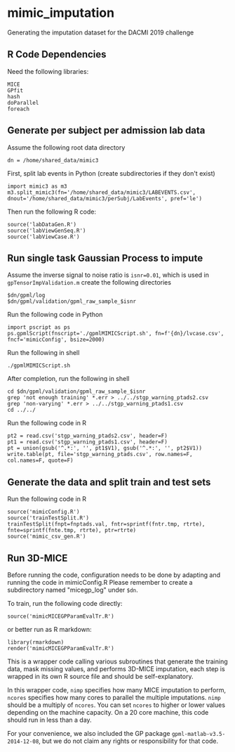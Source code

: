 # mimic_imputation
Generating the imputation dataset for the DACMI 2019 challenge

## R Code Dependencies
Need the following libraries:
```
MICE
GPfit
hash
doParallel
foreach
```

## Generate per subject per admission lab data
Assume the following root data directory
```
dn = /home/shared_data/mimic3
```
First, split lab events in Python (create subdirectories if they don't exist)
```
import mimic3 as m3
m3.split_mimic3(fn='/home/shared_data/mimic3/LABEVENTS.csv', dnout='/home/shared_data/mimic3/perSubj/LabEvents', pref='le')
```
Then run the following R code:
```
source('labDataGen.R')
source('labViewGenSeq.R')
source('labViewCase.R')
```

## Run single task Gaussian Process to impute
Assume the inverse signal to noise ratio is ```isnr=0.01```, which is used in ```gpTensorImpValidation.m```
create the following directories
```
$dn/gpml/log
$dn/gpml/validation/gpml_raw_sample_$isnr
```
Run the following code in Python
```
import pscript as ps
ps.gpmlScript(fnscript='./gpmlMIMICScript.sh', fn=f'{dn}/lvcase.csv', fncf='mimicConfig', bsize=2000)
```
Run the following in shell
```
./gpmlMIMICScript.sh
```
After completion, run the following in shell
```
cd $dn/gpml/validation/gpml_raw_sample_$isnr
grep 'not enough training' *.err > ../../stgp_warning_ptads2.csv
grep 'non-varying' *.err > ../../stgp_warning_ptads1.csv
cd ../../
```
Run the following code in R
```
pt2 = read.csv('stgp_warning_ptads2.csv', header=F)
pt1 = read.csv('stgp_warning_ptads1.csv', header=F)
pt = union(gsub('^.*:', '', pt1$V1), gsub('^.*:', '', pt2$V1))
write.table(pt, file='stgp_warning_ptads.csv', row.names=F, col.names=F, quote=F)
```

## Generate the data and split train and test sets
Run the following code in R
```
source('mimicConfig.R')
source('trainTestSplit.R')
trainTestSplit(fnpt=fnptads.val, fntr=sprintf(fntr.tmp, rtrte), fnte=sprintf(fnte.tmp, rtrte), ptr=rtrte)
source('mimic_csv_gen.R')
```

## Run 3D-MICE
Before running the code, configuration needs to be done by adapting and running the code in mimicConfig.R Please remember to create a subdirectory named "micegp_log" under ```$dn```.

To train, run the following code directly:
```
source('mimicMICEGPParamEvalTr.R')
```
or better run as R markdown:
```
library(rmarkdown)
render('mimicMICEGPParamEvalTr.R')
```

This is a wrapper code calling various subroutines that generate the training data, mask missing values, and performs 3D-MICE imputation, each step is wrapped in its own R source file and should be self-explanatory.

In this wrapper code, ```nimp``` specifies how many MICE imputation to perform, ```ncores``` specifies how many cores to parallel the multiple imputations. ```nimp``` should be a multiply of ```ncores```. You can set ```ncores``` to higher or lower values depending on the machine capacity. On a 20 core machine, this code should run in less than a day.

For your convenience, we also included the GP package ```gpml-matlab-v3.5-2014-12-08```, but we do not claim any rights or responsibility for that code.

